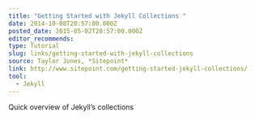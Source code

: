 ```yaml
---
title: "Getting Started with Jekyll Collections "
date: 2014-10-08T20:57:00.000Z
posted_date: 2015-05-02T20:57:00.000Z
editor_recommends:
type: Tutorial
slug: links/getting-started-with-jekyll-collections
source: Taylor Jones, *Sitepoint*
link: http://www.sitepoint.com/getting-started-jekyll-collections/
tool:
  - Jekyll
---
```

Quick overview of Jekyll’s collections




